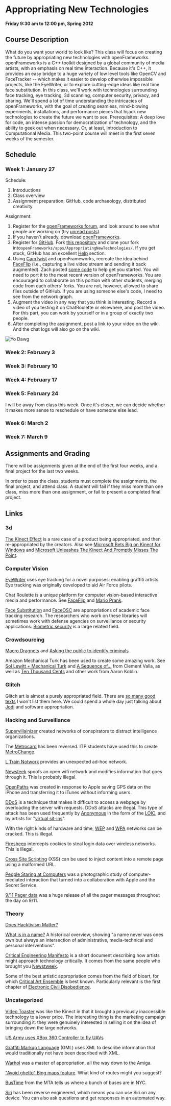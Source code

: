 # Appropriating New Technologies
**Friday 9:30 am to 12:00 pm, Spring 2012**

## Course Description

What do you want your world to look like? This class will focus on creating the future by appropriating new technologies with openFrameworks. openFrameworks is a C++ toolkit designed by a global community of media artists, with an emphasis on real time interaction. Because it's C++, it provides an easy bridge to a huge variety of low level tools like OpenCV and FaceTracker -- which makes it easier to develop otherwise impossible projects, like the EyeWriter, or to explore cutting-edge ideas like real time face substitution. In this class, we'll work with technologies surrounding face tracking, eye tracking, 3d scanning, computer security, privacy, and sharing. We'll spend a lot of time understanding the intricacies of openFrameworks, with the goal of creating seamless, mind-blowing experiments, installations, and performance pieces that hijack new technologies to create the future we want to see. Prerequisites: A deep love for code, an intense passion for democratization of technology, and the ability to geek out when necessary. Or, at least, Introduction to Computational Media. This two-point course will meet in the first seven weeks of the semester.

## Schedule

### Week 1: January 27

Schedule:

1. Introductions
2. Class overview
3. Assignment preparation: GitHub, code archaeology, distributed creativity

Assignment:

1. Register for the [openFrameworks forum](http://forum.openframeworks.cc/), and look around to see what people are working on (try [unread posts](http://forum.openframeworks.cc/index.php?action=unread)).
2. If you haven't already, download [openFrameworks](http://www.openframeworks.cc/).
3. Register for [GitHub](https://github.com/). Fork [this repository](https://github.com/kylemcdonald/AppropriatingNewTechnologies) and clone your fork into`openFrameworks/apps/AppropriatingNewTechnologies/`. If you get stuck, GitHub has an excellent [Help](http://help.github.com/) section.
4. Using [CamTwist](http://camtwiststudio.com/download/) and openFrameworks, recreate the idea behind [FaceFlip](http://vimeo.com/10191761) (i.e., capturing a live video stream and sending it back augmented). Zach posted [some code](http://forum.openframeworks.cc/index.php/topic,2946.0.html) to help get you started. You will need to port it to the most recent version of openFrameworks. You are encouraged to collaborate on this portion with other students, merging code from each others' forks. You are not, however, allowed to share files outside of GitHub. If you are using someone else's code, I need to see from the network graph.
5. Augment the video in any way that you think is interesting. Record a video of you testing it on ChatRoulette or elsewhere, and post the video. For this part, you can work by yourself or in a group of exactly two people.
6. After completing the assignment, post a link to your video on the wiki. And the chat logs will also go on the wiki.

![Yo Dawg](http://g.static.memegenerator.net/cache/instances/500x/13/13389/13710965.jpg)

### Week 2: February 3

### Week 3: February 10

### Week 4: February 17

### Week 5: February 24

I will be away from class this week. Once it's closer, we can decide whether it makes more sense to reschedule or have someone else lead.

### Week 6: March 2

### Week 7: March 9

## Assignments and Grading

There will be assignments given at the end of the first four weeks, and a final project for the last two weeks.

In order to pass the class, students must complete the assignments, the final project, and attend class. A student will fail if they miss more than one class, miss more than one assignment, or fail to present a completed final project.

## Links

### 3d

[The Kinect Effect](http://www.xbox.com/en-US/Kinect/Kinect-Effect) is a rare case of a product being appropriated, and then re-appropriated by the creators. Also see [Microsoft Bets Big on Kinect for Windows](www.wired.com/epicenter/2012/01/microsoft-bets-kinect-windows/) and [Microsoft Unleashes The Kinect And Promptly Misses The Point](http://www.fastcodesign.com/1665827/microsoft-unleashes-the-kinect-and-promptly-misses-the-point).

### Computer Vision

[EyeWriter](http://www.eyewriter.org/) uses eye tracking for a novel purposes: enabling graffiti artists. Eye tracking was originally developed to aid Air Force pilots.

Chat Roulette is a unique platform for computer vision-based interactive media and performance. See [FaceFlip](http://vimeo.com/10191761) and [Mario Prank](https://www.youtube.com/watch?feature=player_embedded&v=OTC2I1lHnS4).

[Face Substitution](http://vimeo.com/29348533) and [FaceOSC](http://vimeo.com/26098366) are appropriations of academic face tracking research. The researchers who work on these libraries will sometimes work with defense agencies on surveillance or security applications. [Biometric security](http://www.patentlyapple.com/patently-apple/2011/11/apple-wins-secret-patent-for-high-end-3d-object-recognition.html) is a large related field.

### Crowdsourcing

[Macro Dragnets](http://events.ccc.de/congress/2011/Fahrplan/events/4813.en.html) and [Asking the public to identify criminals](http://bits.blogs.nytimes.com/2011/08/09/london-police-use-flickr-to-identify-looters/).

Amazon Mechanical Turk has been used to create some amazing work. See [Sol Lewitt + Mechanical Turk](http://clementvalla.com/category/work/sol-lewitt-mechanical-turk/) and [A Sequence of...](http://clementvalla.com/category/work/a-sequence-of/) from Clement Valla, as well as [Ten Thousand Cents](http://www.tenthousandcents.com/top.html) and other work from Aaron Koblin.

### Glitch

Glitch art is almost a purely appropriated field. There are [so many good texts](http://gli.tc/h/wiki/index.php/Glitch_theory) I won't list them here. We could spend a whole day just talking about [Jodi](https://en.wikipedia.org/wiki/Jodi#Selected_works) and software appropriation.

### Hacking and Surveillance

[Supervillainizer](http://www.anninaruest.com/a/supervillainizer/index.html) created networks of conspirators to distract intelligence organizations.

The [Metrocard](http://events.ccc.de/congress/2005/fahrplan/events/765.en.html) has been reversed. ITP students have used this to create [MetroChange](http://metrochange.org/).

[L Train Notwork](http://vimeo.com/32149926) provides an unexpected ad-hoc network.

[Newsteek](http://newstweek.com/overview) spoofs an open wifi network and modifies information that goes through it. This is probably illegal.

[OpenPaths](http://openpaths.cc/) was created in response to Apple saving GPS data on the iPhone and transferring it to iTunes without informing users.

[DDoS](https://en.wikipedia.org/wiki/Ddos#Distributed_attack) is a technique that makes it difficult to access a webpage by overloading the server with requests. DDoS attacks are illegal. This type of attack has been used frequently by [Anonymous](http://mashable.com/2010/12/09/how-operation-payback-executes-its-attacks/) in the form of the [LOIC](https://en.wikipedia.org/wiki/LOIC), and by artists for "[virtual sit-ins](http://www.utsandiego.com/news/2010/apr/09/ucsd-prof-turns-meeting-protest-rally/)".

With the right kinds of hardware and time, [WEP](http://lifehacker.com/5305094/how-to-crack-a-wi+fi-networks-wep-password-with-backtrack) and [WPA](http://www.aircrack-ng.org/doku.php?id=cracking_wpa) networks can be cracked. This is illegal.

[Firesheep](https://en.wikipedia.org/wiki/Firesheep) intercepts cookies to steal login data over wireless networks. This is illegal.

[Cross Site Scripting](https://en.wikipedia.org/wiki/Cross-site_scripting) (XSS) can be used to inject content into a remote page using a malformed URL.

[People Staring at Computers](http://vimeo.com/groups/openframeworks/videos/25958231) was a photographic study of computer-mediated interaction that turned into a collaboration with Apple and the Secret Service.

[9/11 Pager data](http://911.wikileaks.org/) was a huge release of all the pager messages throughout the day on 9/11.

### Theory

[Does Hacktivism Matter?](http://events.ccc.de/congress/2011/Fahrplan/events/4749.en.html)

[What is in a name?](http://events.ccc.de/congress/2011/Fahrplan/events/4713.en.html) A historical overview, showing "a name never was ones own but always an intersection of administrative, media-technical and personal interventions".

[Critical Engineering Manifesto](http://criticalengineering.org/) is a short document describing how artists might approach technology critically. It comes from the same people who brought you [Newstweek](http://newstweek.com/overview).

Some of the best artistic appropriation comes from the field of bioart, for which [Critical Art Ensemble](http://www.critical-art.net/) is best known. Particularly relevant is the first chapter of [Electronic Civil Disobedience](http://www.critical-art.net/books/ecd/ecd2.pdf).

### Uncategorized

[Video Toaster](https://www.youtube.com/watch?v=C_K8vnx2ZDc) was like the Kinect in that it brought a previously inaccessible technology to a lower price. The interesting thing is the marketing campaign surrounding it: they were genuinely interested in selling it on the idea of bringing down the large networks.

[US Army uses XBox 360 Controller to fly UAVs](http://www.pyrosoft.co.uk/blog/2007/11/04/army-fly-uav-spy-plane-with-xbox-360-controller/)

[Graffiti Markup Language](http://www.graffitimarkuplanguage.com) (GML) uses XML to describe information that would traditionally not have been described with XML.

[Warhol](https://www.youtube.com/watch?v=3oqUd8utr14) was a master of appropriation, all the way down to the Amiga.

["Avoid ghetto" Bing maps feature](http://news.cnet.com/8301-17852_3-57354445-71/the-joy-of-microsofts-avoid-ghetto-gps-patent/). What kind of routes might you suggest?

[BusTime](http://bustime.mta.info/) from the MTA tells us where a bunch of buses are in NYC.

[Siri](https://github.com/applidium/Cracking-Siri#readme) has been reverse engineered, which means you can use Siri on any device. You can also ask questions and get responses in an automated way.

